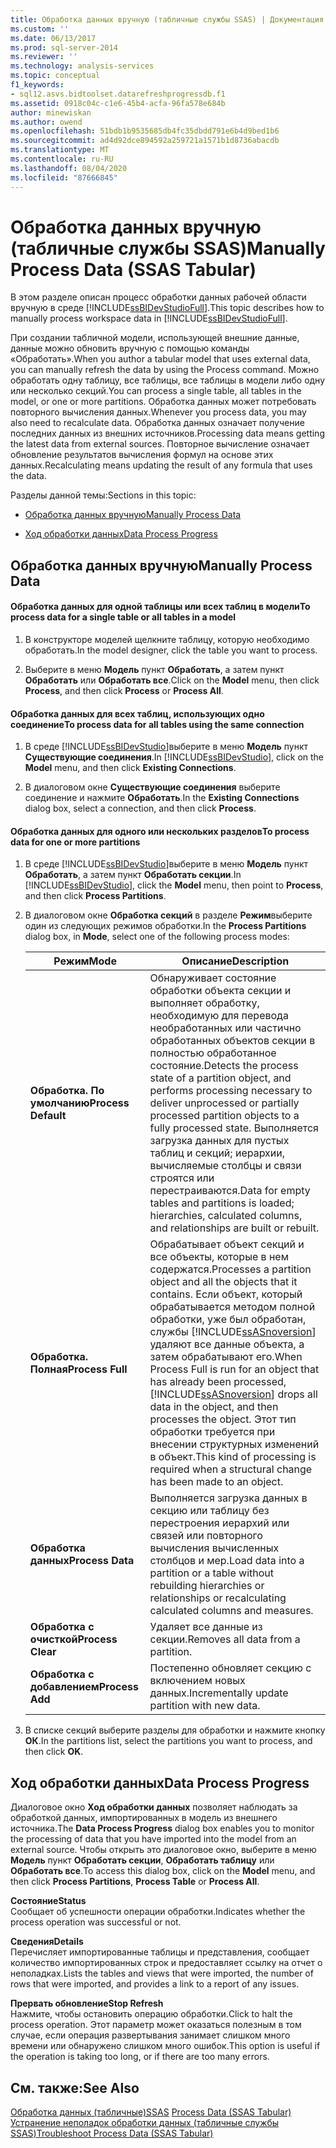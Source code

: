 ```yaml
---
title: Обработка данных вручную (табличные службы SSAS) | Документация Майкрософт
ms.custom: ''
ms.date: 06/13/2017
ms.prod: sql-server-2014
ms.reviewer: ''
ms.technology: analysis-services
ms.topic: conceptual
f1_keywords:
- sql12.asvs.bidtoolset.datarefreshprogressdb.f1
ms.assetid: 0918c04c-c1e6-45b4-acfa-96fa578e684b
author: minewiskan
ms.author: owend
ms.openlocfilehash: 51bdb1b9535685db4fc35dbdd791e6b4d9bed1b6
ms.sourcegitcommit: ad4d92dce894592a259721a1571b1d8736abacdb
ms.translationtype: MT
ms.contentlocale: ru-RU
ms.lasthandoff: 08/04/2020
ms.locfileid: "87666845"
---
```

# <a name="manually-process-data-ssas-tabular"></a><span data-ttu-id="d8834-102">Обработка данных вручную (табличные службы SSAS)</span><span class="sxs-lookup"><span data-stu-id="d8834-102">Manually Process Data (SSAS Tabular)</span></span>
  <span data-ttu-id="d8834-103">В этом разделе описан процесс обработки данных рабочей области вручную в среде [!INCLUDE[ssBIDevStudioFull](../includes/ssbidevstudiofull-md.md)].</span><span class="sxs-lookup"><span data-stu-id="d8834-103">This topic describes how to manually process workspace data in [!INCLUDE[ssBIDevStudioFull](../includes/ssbidevstudiofull-md.md)].</span></span>  
  
 <span data-ttu-id="d8834-104">При создании табличной модели, использующей внешние данные, данные можно обновить вручную с помощью команды «Обработать».</span><span class="sxs-lookup"><span data-stu-id="d8834-104">When you author a tabular model that uses external data, you can manually refresh the data by using the Process command.</span></span> <span data-ttu-id="d8834-105">Можно обработать одну таблицу, все таблицы, все таблицы в модели либо одну или несколько секций.</span><span class="sxs-lookup"><span data-stu-id="d8834-105">You can process a single table, all tables in the model, or one or more partitions.</span></span> <span data-ttu-id="d8834-106">Обработка данных может потребовать повторного вычисления данных.</span><span class="sxs-lookup"><span data-stu-id="d8834-106">Whenever you process data, you may also need to recalculate data.</span></span>  <span data-ttu-id="d8834-107">Обработка данных означает получение последних данных из внешних источников.</span><span class="sxs-lookup"><span data-stu-id="d8834-107">Processing data means getting the latest data from external sources.</span></span> <span data-ttu-id="d8834-108">Повторное вычисление означает обновление результатов вычисления формул на основе этих данных.</span><span class="sxs-lookup"><span data-stu-id="d8834-108">Recalculating means updating the result of any formula that uses the data.</span></span>  
  
 <span data-ttu-id="d8834-109">Разделы данной темы:</span><span class="sxs-lookup"><span data-stu-id="d8834-109">Sections in this topic:</span></span>  
  
-   [<span data-ttu-id="d8834-110">Обработка данных вручную</span><span class="sxs-lookup"><span data-stu-id="d8834-110">Manually Process Data</span></span>](#bkmk_mahually_process)  
  
-   [<span data-ttu-id="d8834-111">Ход обработки данных</span><span class="sxs-lookup"><span data-stu-id="d8834-111">Data Process Progress</span></span>](#bkmk_data_process_progress)  
  
##  <a name="manually-process-data"></a><a name="bkmk_mahually_process"></a><span data-ttu-id="d8834-112">Обработка данных вручную</span><span class="sxs-lookup"><span data-stu-id="d8834-112">Manually Process Data</span></span>  
  
#### <a name="to-process-data-for-a-single-table-or-all-tables-in-a-model"></a><span data-ttu-id="d8834-113">Обработка данных для одной таблицы или всех таблиц в модели</span><span class="sxs-lookup"><span data-stu-id="d8834-113">To process data for a single table or all tables in a model</span></span>  
  
1.  <span data-ttu-id="d8834-114">В конструкторе моделей щелкните таблицу, которую необходимо обработать.</span><span class="sxs-lookup"><span data-stu-id="d8834-114">In the model designer, click the table you want to process.</span></span>  
  
2.  <span data-ttu-id="d8834-115">Выберите в меню **Модель** пункт **Обработать**, а затем пункт **Обработать** или **Обработать все**.</span><span class="sxs-lookup"><span data-stu-id="d8834-115">Click on the **Model** menu, then click **Process**, and then click **Process** or **Process All**.</span></span>  
  
#### <a name="to-process-data-for-all-tables-using-the-same-connection"></a><span data-ttu-id="d8834-116">Обработка данных для всех таблиц, использующих одно соединение</span><span class="sxs-lookup"><span data-stu-id="d8834-116">To process data for all tables using the same connection</span></span>  
  
1.  <span data-ttu-id="d8834-117">В среде [!INCLUDE[ssBIDevStudio](../includes/ssbidevstudio-md.md)]выберите в меню **Модель** пункт **Существующие соединения**.</span><span class="sxs-lookup"><span data-stu-id="d8834-117">In [!INCLUDE[ssBIDevStudio](../includes/ssbidevstudio-md.md)], click on the **Model** menu, and then click **Existing Connections**.</span></span>  
  
2.  <span data-ttu-id="d8834-118">В диалоговом окне **Существующие соединения** выберите соединение и нажмите **Обработать**.</span><span class="sxs-lookup"><span data-stu-id="d8834-118">In the **Existing Connections** dialog box, select a connection, and then click **Process**.</span></span>  
  
#### <a name="to-process-data-for-one-or-more-partitions"></a><span data-ttu-id="d8834-119">Обработка данных для одного или нескольких разделов</span><span class="sxs-lookup"><span data-stu-id="d8834-119">To process data for one or more partitions</span></span>  
  
1.  <span data-ttu-id="d8834-120">В среде [!INCLUDE[ssBIDevStudio](../includes/ssbidevstudio-md.md)]выберите в меню **Модель** пункт **Обработать**, а затем пункт **Обработать секции**.</span><span class="sxs-lookup"><span data-stu-id="d8834-120">In [!INCLUDE[ssBIDevStudio](../includes/ssbidevstudio-md.md)], click the **Model** menu, then point to **Process**, and then click **Process Partitions**.</span></span>  
  
2.  <span data-ttu-id="d8834-121">В диалоговом окне **Обработка секций** в разделе **Режим**выберите один из следующих режимов обработки.</span><span class="sxs-lookup"><span data-stu-id="d8834-121">In the **Process Partitions** dialog box, in **Mode**, select one of the following process modes:</span></span>  
  
    |<span data-ttu-id="d8834-122">Режим</span><span class="sxs-lookup"><span data-stu-id="d8834-122">Mode</span></span>|<span data-ttu-id="d8834-123">Описание</span><span class="sxs-lookup"><span data-stu-id="d8834-123">Description</span></span>|  
    |----------|-----------------|  
    |<span data-ttu-id="d8834-124">**Обработка. По умолчанию**</span><span class="sxs-lookup"><span data-stu-id="d8834-124">**Process Default**</span></span>|<span data-ttu-id="d8834-125">Обнаруживает состояние обработки объекта секции и выполняет обработку, необходимую для перевода необработанных или частично обработанных объектов секции в полностью обработанное состояние.</span><span class="sxs-lookup"><span data-stu-id="d8834-125">Detects the process state of a partition object, and performs processing necessary to deliver unprocessed or partially processed partition objects to a fully processed state.</span></span> <span data-ttu-id="d8834-126">Выполняется загрузка данных для пустых таблиц и секций; иерархии, вычисляемые столбцы и связи строятся или перестраиваются.</span><span class="sxs-lookup"><span data-stu-id="d8834-126">Data for empty tables and partitions is loaded; hierarchies, calculated columns, and relationships are built or rebuilt.</span></span>|  
    |<span data-ttu-id="d8834-127">**Обработка. Полная**</span><span class="sxs-lookup"><span data-stu-id="d8834-127">**Process Full**</span></span>|<span data-ttu-id="d8834-128">Обрабатывает объект секций и все объекты, которые в нем содержатся.</span><span class="sxs-lookup"><span data-stu-id="d8834-128">Processes a partition object and all the objects that it contains.</span></span> <span data-ttu-id="d8834-129">Если объект, который обрабатывается методом полной обработки, уже был обработан, службы [!INCLUDE[ssASnoversion](../includes/ssasnoversion-md.md)] удаляют все данные объекта, а затем обрабатывают его.</span><span class="sxs-lookup"><span data-stu-id="d8834-129">When Process Full is run for an object that has already been processed, [!INCLUDE[ssASnoversion](../includes/ssasnoversion-md.md)] drops all data in the object, and then processes the object.</span></span> <span data-ttu-id="d8834-130">Этот тип обработки требуется при внесении структурных изменений в объект.</span><span class="sxs-lookup"><span data-stu-id="d8834-130">This kind of processing is required when a structural change has been made to an object.</span></span>|  
    |<span data-ttu-id="d8834-131">**Обработка данных**</span><span class="sxs-lookup"><span data-stu-id="d8834-131">**Process Data**</span></span>|<span data-ttu-id="d8834-132">Выполняется загрузка данных в секцию или таблицу без перестроения иерархий или связей или повторного вычисления вычисленных столбцов и мер.</span><span class="sxs-lookup"><span data-stu-id="d8834-132">Load data into a partition or a table without rebuilding hierarchies or relationships or recalculating calculated columns and measures.</span></span>|  
    |<span data-ttu-id="d8834-133">**Обработка с очисткой**</span><span class="sxs-lookup"><span data-stu-id="d8834-133">**Process Clear**</span></span>|<span data-ttu-id="d8834-134">Удаляет все данные из секции.</span><span class="sxs-lookup"><span data-stu-id="d8834-134">Removes all data from a partition.</span></span>|  
    |<span data-ttu-id="d8834-135">**Обработка с добавлением**</span><span class="sxs-lookup"><span data-stu-id="d8834-135">**Process Add**</span></span>|<span data-ttu-id="d8834-136">Постепенно обновляет секцию с включением новых данных.</span><span class="sxs-lookup"><span data-stu-id="d8834-136">Incrementally update partition with new data.</span></span>|  
  
3.  <span data-ttu-id="d8834-137">В списке секций выберите разделы для обработки и нажмите кнопку **ОК**.</span><span class="sxs-lookup"><span data-stu-id="d8834-137">In the partitions list, select the partitions you want to process, and then click **OK**.</span></span>  
  
##  <a name="data-process-progress"></a><a name="bkmk_data_process_progress"></a><span data-ttu-id="d8834-138">Ход обработки данных</span><span class="sxs-lookup"><span data-stu-id="d8834-138">Data Process Progress</span></span>  
 <span data-ttu-id="d8834-139">Диалоговое окно **Ход обработки данных** позволяет наблюдать за обработкой данных, импортированных в модель из внешнего источника.</span><span class="sxs-lookup"><span data-stu-id="d8834-139">The **Data Process Progress** dialog box enables you to monitor the processing of data that you have imported into the model from an external source.</span></span> <span data-ttu-id="d8834-140">Чтобы открыть это диалоговое окно, выберите в меню **Модель** пункт **Обработать секции**, **Обработать таблицу** или **Обработать все**.</span><span class="sxs-lookup"><span data-stu-id="d8834-140">To access this dialog box, click on the **Model** menu, and then click **Process Partitions**, **Process Table** or **Process All**.</span></span>  
  
 <span data-ttu-id="d8834-141">**Состояние**</span><span class="sxs-lookup"><span data-stu-id="d8834-141">**Status**</span></span>  
 <span data-ttu-id="d8834-142">Сообщает об успешности операции обработки.</span><span class="sxs-lookup"><span data-stu-id="d8834-142">Indicates whether the process operation was successful or not.</span></span>  
  
 <span data-ttu-id="d8834-143">**Сведения**</span><span class="sxs-lookup"><span data-stu-id="d8834-143">**Details**</span></span>  
 <span data-ttu-id="d8834-144">Перечисляет импортированные таблицы и представления, сообщает количество импортированных строк и предоставляет ссылку на отчет о неполадках.</span><span class="sxs-lookup"><span data-stu-id="d8834-144">Lists the tables and views that were imported, the number of rows that were imported, and provides a link to a report of any issues.</span></span>  
  
 <span data-ttu-id="d8834-145">**Прервать обновление**</span><span class="sxs-lookup"><span data-stu-id="d8834-145">**Stop Refresh**</span></span>  
 <span data-ttu-id="d8834-146">Нажмите, чтобы остановить операцию обработки.</span><span class="sxs-lookup"><span data-stu-id="d8834-146">Click to halt the process operation.</span></span> <span data-ttu-id="d8834-147">Этот параметр может оказаться полезным в том случае, если операция развертывания занимает слишком много времени или обнаружено слишком много ошибок.</span><span class="sxs-lookup"><span data-stu-id="d8834-147">This option is useful if the operation is taking too long, or if there are too many errors.</span></span>  
  
## <a name="see-also"></a><span data-ttu-id="d8834-148">См. также:</span><span class="sxs-lookup"><span data-stu-id="d8834-148">See Also</span></span>  
 <span data-ttu-id="d8834-149">[Обработка данных &#40;табличные&#41;SSAS](process-data-ssas-tabular.md) </span><span class="sxs-lookup"><span data-stu-id="d8834-149">[Process Data &#40;SSAS Tabular&#41;](process-data-ssas-tabular.md) </span></span>  
 [<span data-ttu-id="d8834-150">Устранение неполадок обработки данных (табличные службы SSAS)</span><span class="sxs-lookup"><span data-stu-id="d8834-150">Troubleshoot Process Data &#40;SSAS Tabular&#41;</span></span>](troubleshoot-process-data-ssas-tabular.md)  
  
  
